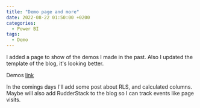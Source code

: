 ```yaml
---
title: "Demo page and more"
date: 2022-08-22 01:50:00 +0200
categories:
  - Power BI
tags:
  - Demo
---
```


I added a page to show of the demos I made in the past. Also I updated the template of the blog, it's looking better.

Demos  [link](/demos "Demos")

In the comings days I'll add some post about RLS, and calculated columns. 
Maybe will also add RudderStack to the blog so I can track events like page visits. 
